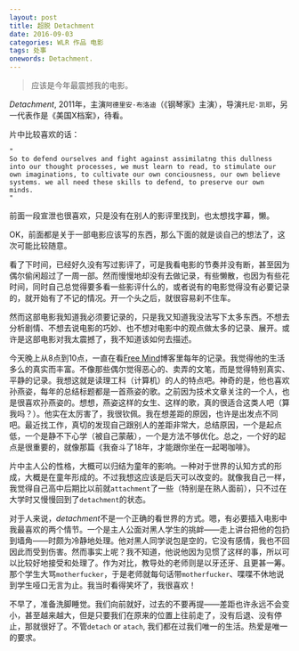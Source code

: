 ```yaml
---
layout: post
title: 超脱 Detachment
date: 2016-09-03
categories: WLR 作品 电影
tags: 处事
onewords: Detachment.
---
```

> 应该是今年最震撼我的电影。

*Detachment*, 2011年，主演`阿德里安·布洛迪`（《钢琴家》主演），导演`托尼·凯耶`，另一代表作是《美国X档案》，待看。

片中比较喜欢的话：

    "
    So to defend ourselves and fight against assimilatng this dullness into our thought processes, we must learn to read, to stimulate our own imaginations, to cultivate our own conciousness, our own believe systems. we all need these skills to defend, to preserve our own minds.
    " 

前面一段宣泄也很喜欢，只是没有在别人的影评里找到，也太想找字幕，懒。

OK，前面都是关于一部电影应该写的东西，那么下面的就是谈自己的想法了，这次可能比较随意。

看了下时间，已经好久没有写过影评了，可是我看电影的节奏并没有断，甚至因为偶尔偷闲超过了一周一部。然而慢慢地却没有去做记录，有些懒散，也因为有些花时间，同时自己总觉得要多看一些影评什么的，或者说有的电影觉得没有必要记录的，就开始有了不记的情况。开一个头之后，就很容易刹不住车。

然而这部电影我知道我必须要记录的，只是我又知道我没法写下太多东西。不想去分析剧情、不想去说电影的巧妙、也不想对电影中的观点做太多的记录、展开。或许是这部电影对我太震撼了，我不知道该如何去描述。

今天晚上从8点到10点，一直在看[Free Mind](http://freemind.pluskid.org/)博客里每年的记录。我觉得他的生活多么的真实而丰富。不像那些偶尔觉得恶心的、卖弄的文笔，而是觉得特别真实、平静的记录。我想这就是读理工科（计算机）的人的特点吧。神奇的是，他也喜欢孙燕姿，每年的总结标题都是一首燕姿的歌。之前因为技术文章关注的一个人，也是很喜欢孙燕姿的。想想，燕姿这样的女生、这样的歌，真的很适合这类人吧（算我吗？）。他实在太厉害了，我很钦佩。我在想差距的原因，也许是出发点不同吧。最近找工作，真切的发现自己跟别人的差距非常大，总结原因，一个是起点低，一个是静不下心学（被自己蒙蔽），一个是方法不够优化。总之，一个好的起点是很重要的，就像那篇《我奋斗了18年，才能跟你坐在一起喝咖啡》。

片中主人公的性格，大概可以归结为童年的影响。一种对于世界的认知方式的形成，大概是在童年形成的。不过我想这应该是后天可以改变的。就像我自己一样，我觉得自己高中后期比以前就`attachment`了一些（特别是在熟人面前），只不过在大学时又慢慢回到了`detachment`的状态。

对于人来说，*detachment*不是一个正确的看世界的方式。嗯，有必要插入电影中我最喜欢的两个情节。一个是主人公面对黑人学生的挑衅——走上讲台把他的包扔到墙角——时颇为冷静地处理。他对黑人同学说包是空的，它没有感情，我也不回因此而受到伤害。然而事实上呢？我不知道，他说他因为见惯了这样的事，所以可以比较好地接受和处理了。作为对比，教导处的老师则是以牙还牙、且更甚一筹。那个学生大骂`motherfucker`，于是老师就每句话带`motherfucker`、喋喋不休地说到学生哑口无言为止。我当时看得笑坏了，我很喜欢！

不早了，准备洗脚睡觉。我们向前就好，过去的不要再提——差距也许永远不会变小，甚至越来越大，但是只要我们在原来的位置上往前走了，没有后退、没有停止，那就很好了。不管`detach` or `atach`, 我们都在过我们唯一的生活。热爱是唯一的要求。